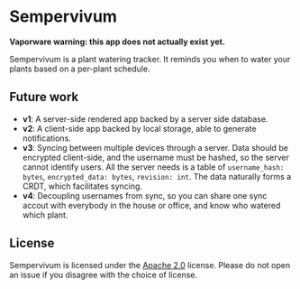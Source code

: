 # Sempervivum

**Vaporware warning: this app does not actually exist yet.**

Sempervivum is a plant watering tracker. It reminds you when to water your
plants based on a per-plant schedule.

## Future work

 * **v1**: A server-side rendered app backed by a server side database.
 * **v2**: A client-side app backed by local storage, able to generate
   notifications.
 * **v3**: Syncing between multiple devices through a server. Data should be
   encrypted client-side, and the username must be hashed, so the server cannot
   identify users. All the server needs is a table of `username_hash: bytes`,
   `encrypted_data: bytes`, `revision: int`. The data naturally forms a CRDT,
   which facilitates syncing.
 * **v4**: Decoupling usernames from sync, so you can share one sync accout with
   everybody in the house or office, and know who watered which plant.

## License

Sempervivum is licensed under the [Apache 2.0][apache2] license. Please do not
open an issue if you disagree with the choice of license.

[apache2]:    https://www.apache.org/licenses/LICENSE-2.0

